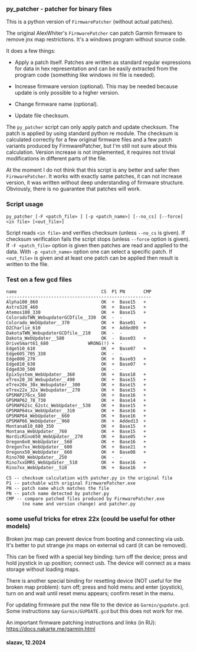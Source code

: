### py_patcher - patcher for binary files

This is a python version of `FirmwarePatcher` (without actual patches).

The original AlexWhiter's `FirmwarePatcher` can patch Garmin firmware to
remove jnx map restrictions. It's a windows program without source code.

It does a few things:

- Apply a patch itself. Patches are written as standard regular expressions
for data in hex representation and can be easily extracted from the program
code (something like windows ini file is needed).

- Increase firmware version (optional). This may be needed because
update is only possible to a higher version.

- Change firmware name (optional).

- Update file checksum.

The `py_patcher` script can only apply patch and update checksum. The
patch is applied by using standard python re module. The checksum is
calculated correctly for a few original firmware files and a few patch
variants produced by FirmwarePatcher, but I'm still not sure about
this calculation. Version increase is not implemented, it requires not
trivial modifications in different parts of the file.

At the moment I do not think that this script is any better and safer
then `FirmwarePatcher`. It works with exactly same patches, it can not
increase version, it was written without deep understanding of firmware
structure. Obviously, there is no guarantee that patches will work.

### Script usage

```
py_patcher [-F <patch_file> ] [-p <patch_name>] [--no_cs] [--force] <in file> [<out_file>]
```

Script reads `<in file>` and verifies checksum (unless `--no_cs` is given).
If checksum verification fails the script stops (unless `--force` option is given).
If `-F <patch_file>` option is given then patches are read and applied to the data.
With `-p <patch_name>` option one can select a specific patch.
If `<out_file>` is given and at least one patch can be applied then result is
written to the file.

### Test on a few gcd files

```
name                                CS  P1 PN       CMP
-------------------------------------------------------
Alpha100_860                        OK  +  Base15   +
Astro320_460                        OK  +  Base15   +
Atemos100_330                       OK  +  Base15   +
ColoradoTWN_WebupdaterGCDfile__330  OK  -  -
Colorado_WebUpdater__370            OK  +  Base01   +
D2Charlie_610                       OK  +  Added09  +
DakotaTWN_WebupdaterGCDfile__210    OK  -  -
Dakota_WebUpdater__580              OK  -  Base03   +
DriveSmart61_680               WRONG(!) +  -
Edge510_610                         OK  +  Base07   +
Edge605_705_330                     OK  -  -
Edge800_270                         OK  +  Base03   +
Edge810_630                         OK  +  Base07   +
Edge830_500                         OK  -  -
EpixSystem_WebUpdater__360          OK  +  Base18   +
eTrex20_30_Webupdater__490          OK  +  Base15   +
eTrex20x_30x_Webupdater__300        OK  +  Base15   +
eTrex22x_32x_Webupdater__270        OK  +  Base15   +
GPSMAP276cx_580                     OK  +  Base16   +
GPSMAP62_78_730                     OK  +  Base14   +
GPSMAP62sc_62stc_WebUpdater__530    OK  +  Base15   +
GPSMAP64sx_WebUpdater__310          OK  +  Base16   +
GPSMAP64_WebUpdater__660            OK  +  Base16   +
GPSMAP66_WebUpdater__960            OK  +  Added13  +
Montana610_680_350                  OK  +  Base15   +
Montana_WebUpdater__760             OK  +  Base15   +
NordicRino650_WebUpdater__270       OK  +  Base05   +
Oregon6x0_WebUpdater__560           OK  +  Base16   +
Oregon7xx_WebUpdater__600           OK  +  Base21   +
Oregonx50_WebUpdater__660           OK  +  Base08   +
Rino700_WebUpdater__250             OK  -  -
Rino7xxGMRS_WebUpdater__510         OK  +  Base16   +
Rino7xx_WebUpdater__510             OK  +  Base16   +

CS -- checksum calculation with patcher.py in the original file
P1 -- patchable with original FirmwarePatcher.exe
PN -- patch name which matches the file
PN -- patch name detected by patcher.py
CMP -- compare patched files produced by FirmwarePatcher.exe
      (no name and version change) and patcher.py
```

### some useful tricks for etrex 22x (could be useful for other models)

Broken jnx map can prevent device from booting and connecting via usb.
It's better to put strange jnx maps on external sd card (it can be removed).

This can be fixed with a special key binding: turn off the device; press
and hold joystick in up position; connect usb. The device will connect
as a mass storage without loading maps.

There is another special binding for resetting device (NOT useful for
the broken map problem): turn off; press and hold menu and enter
(joystick), turn on and wait until reset menu appears; confirm reset in
the menu.

For updating firmware put the new file to the device as
`Garmin/gupdate.gcd`. Some instructions say `Garmin/GUPDATE.gcd` but
this does not work for me.

An important firmware patching instructions and links (in RU):
https://docs.nakarte.me/garmin.html


#### slazav, 12.2024
